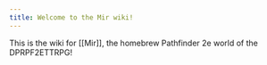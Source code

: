 ```yaml
---
title: Welcome to the Mir wiki!
---
```

This is the wiki for [[Mir]], the homebrew Pathfinder 2e world of the DPRPF2ETTRPG!